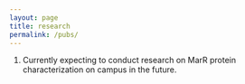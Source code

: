 ```yaml
---
layout: page
title: research
permalink: /pubs/
---
```


1. Currently expecting to conduct research on MarR protein characterization on campus in the future.
